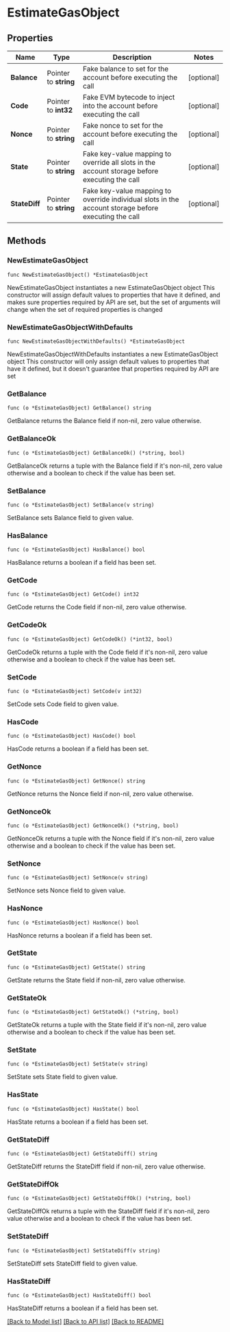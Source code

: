 # EstimateGasObject

## Properties

Name | Type | Description | Notes
------------ | ------------- | ------------- | -------------
**Balance** | Pointer to **string** | Fake balance to set for the account before executing the call | [optional] 
**Code** | Pointer to **int32** | Fake EVM bytecode to inject into the account before executing the call | [optional] 
**Nonce** | Pointer to **string** | Fake nonce to set for the account before executing the call | [optional] 
**State** | Pointer to **string** | Fake key-value mapping to override all slots in the account storage before executing the call | [optional] 
**StateDiff** | Pointer to **string** | Fake key-value mapping to override individual slots in the account storage before executing the call | [optional] 

## Methods

### NewEstimateGasObject

`func NewEstimateGasObject() *EstimateGasObject`

NewEstimateGasObject instantiates a new EstimateGasObject object
This constructor will assign default values to properties that have it defined,
and makes sure properties required by API are set, but the set of arguments
will change when the set of required properties is changed

### NewEstimateGasObjectWithDefaults

`func NewEstimateGasObjectWithDefaults() *EstimateGasObject`

NewEstimateGasObjectWithDefaults instantiates a new EstimateGasObject object
This constructor will only assign default values to properties that have it defined,
but it doesn't guarantee that properties required by API are set

### GetBalance

`func (o *EstimateGasObject) GetBalance() string`

GetBalance returns the Balance field if non-nil, zero value otherwise.

### GetBalanceOk

`func (o *EstimateGasObject) GetBalanceOk() (*string, bool)`

GetBalanceOk returns a tuple with the Balance field if it's non-nil, zero value otherwise
and a boolean to check if the value has been set.

### SetBalance

`func (o *EstimateGasObject) SetBalance(v string)`

SetBalance sets Balance field to given value.

### HasBalance

`func (o *EstimateGasObject) HasBalance() bool`

HasBalance returns a boolean if a field has been set.

### GetCode

`func (o *EstimateGasObject) GetCode() int32`

GetCode returns the Code field if non-nil, zero value otherwise.

### GetCodeOk

`func (o *EstimateGasObject) GetCodeOk() (*int32, bool)`

GetCodeOk returns a tuple with the Code field if it's non-nil, zero value otherwise
and a boolean to check if the value has been set.

### SetCode

`func (o *EstimateGasObject) SetCode(v int32)`

SetCode sets Code field to given value.

### HasCode

`func (o *EstimateGasObject) HasCode() bool`

HasCode returns a boolean if a field has been set.

### GetNonce

`func (o *EstimateGasObject) GetNonce() string`

GetNonce returns the Nonce field if non-nil, zero value otherwise.

### GetNonceOk

`func (o *EstimateGasObject) GetNonceOk() (*string, bool)`

GetNonceOk returns a tuple with the Nonce field if it's non-nil, zero value otherwise
and a boolean to check if the value has been set.

### SetNonce

`func (o *EstimateGasObject) SetNonce(v string)`

SetNonce sets Nonce field to given value.

### HasNonce

`func (o *EstimateGasObject) HasNonce() bool`

HasNonce returns a boolean if a field has been set.

### GetState

`func (o *EstimateGasObject) GetState() string`

GetState returns the State field if non-nil, zero value otherwise.

### GetStateOk

`func (o *EstimateGasObject) GetStateOk() (*string, bool)`

GetStateOk returns a tuple with the State field if it's non-nil, zero value otherwise
and a boolean to check if the value has been set.

### SetState

`func (o *EstimateGasObject) SetState(v string)`

SetState sets State field to given value.

### HasState

`func (o *EstimateGasObject) HasState() bool`

HasState returns a boolean if a field has been set.

### GetStateDiff

`func (o *EstimateGasObject) GetStateDiff() string`

GetStateDiff returns the StateDiff field if non-nil, zero value otherwise.

### GetStateDiffOk

`func (o *EstimateGasObject) GetStateDiffOk() (*string, bool)`

GetStateDiffOk returns a tuple with the StateDiff field if it's non-nil, zero value otherwise
and a boolean to check if the value has been set.

### SetStateDiff

`func (o *EstimateGasObject) SetStateDiff(v string)`

SetStateDiff sets StateDiff field to given value.

### HasStateDiff

`func (o *EstimateGasObject) HasStateDiff() bool`

HasStateDiff returns a boolean if a field has been set.


[[Back to Model list]](../README.md#documentation-for-models) [[Back to API list]](../README.md#documentation-for-api-endpoints) [[Back to README]](../README.md)


